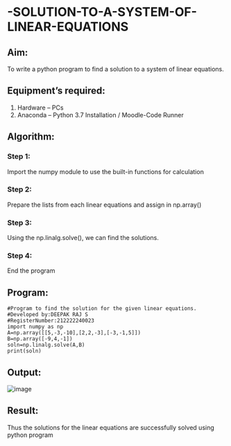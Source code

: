 # -SOLUTION-TO-A-SYSTEM-OF-LINEAR-EQUATIONS
## Aim:
To write a python program to find a solution to a system of linear equations.
## Equipment’s required:
1. 	Hardware – PCs
2. 	Anaconda – Python 3.7 Installation / Moodle-Code Runner
## Algorithm:
### Step 1: 
Import the numpy module to use the built-in functions for calculation
### Step 2: 
Prepare the lists from each linear equations and assign in np.array()
### Step 3: 
Using the np.linalg.solve(), we can find the solutions.
### Step 4: 
End the program
## Program:
```
#Program to find the solution for the given linear equations.
#Developed by:DEEPAK RAJ S
#RegisterNumber:212222240023
import numpy as np
A=np.array([[5,-3,-10],[2,2,-3],[-3,-1,5]])
B=np.array([-9,4,-1])
soln=np.linalg.solve(A,B)
print(soln)
```
## Output:
![image](https://github.com/DEEPAK2200233/-SOLUTION-TO-A-SYSTEM-OF-LINEAR-EQUATIONS/assets/118707676/a425a867-070a-4f33-87ca-b4475a53e720)
## Result: 
Thus the solutions for the linear equations are successfully solved using python program

